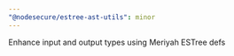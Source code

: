 ```yaml
---
"@nodesecure/estree-ast-utils": minor
---
```


Enhance input and output types using Meriyah ESTree defs
